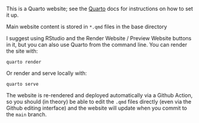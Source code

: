 This is a Quarto website; see the [Quarto](https://quarto.org/docs/getting-started/installation.html) docs for instructions on how to set it up. 

Main website content is stored in `*.qmd` files in the base directory

I suggest using RStudio and the Render Website / Preview Website buttons in it, but you can also use Quarto from the command line.
You can render the site with:

```
quarto render
```

Or render and serve locally with:

```
quarto serve
```

The website is re-rendered and deployed automatically via a Github Action, so you should (in theory) be able to edit the `.qmd` files directly (even via the Github editing interface) and the website will update when you commit to the `main` branch.
